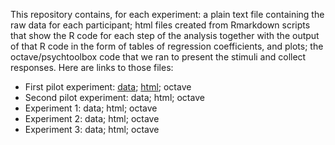 This repository contains, for each experiment: a plain text file containing the raw data for each participant; html files created from Rmarkdown scripts that show the R code for each step of the analysis together with the output of that R code in the form of tables of regression coefficients, and plots; the octave/psychtoolbox code that we ran to present the stimuli and collect responses. Here are links to those files:

* First pilot experiment: [data](https://mjgreen.github.io/vagueness/experiment_data_and_analyses/A_pilot_1_data/data.txt); [html](https://mjgreen.github.io/vagueness/experiment_data_and_analyses/A_pilot_1.html); octave
* Second pilot experiment: data; html; octave
* Experiment 1: data; html; octave
* Experiment 2: data; html; octave
* Experiment 3: data; html; octave
